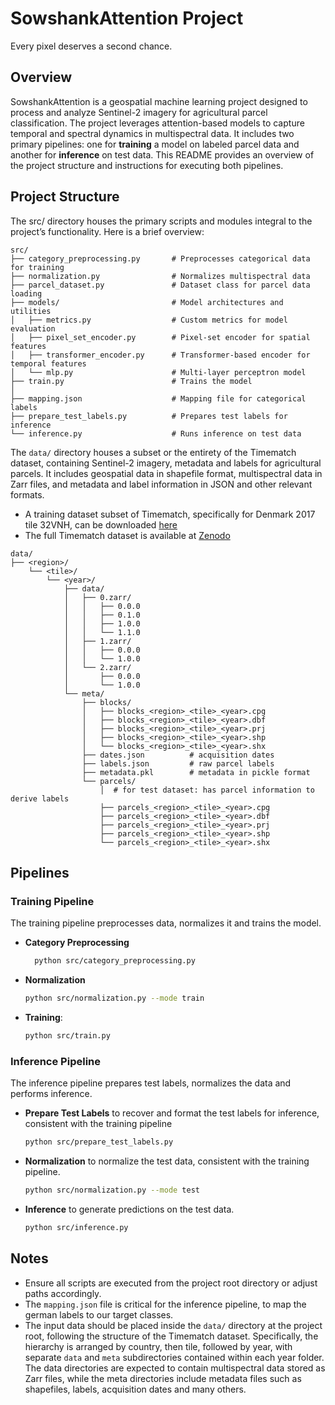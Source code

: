 # SowshankAttention Project

Every pixel deserves a second chance.

## Overview
SowshankAttention is a geospatial machine learning project designed to process and analyze Sentinel-2 imagery for agricultural parcel classification. The project leverages attention-based models to capture temporal and spectral dynamics in multispectral data. It includes two primary pipelines: one for **training** a model on labeled parcel data and another for **inference** on test data. This README provides an overview of the project structure and instructions for executing both pipelines.

## Project Structure
The src/ directory houses the primary scripts and modules integral to the project’s functionality.
Here is a brief overview:

```
src/
├── category_preprocessing.py       # Preprocesses categorical data for training
├── normalization.py                # Normalizes multispectral data
├── parcel_dataset.py               # Dataset class for parcel data loading
├── models/                         # Model architectures and utilities
│   ├── metrics.py                  # Custom metrics for model evaluation
│   ├── pixel_set_encoder.py        # Pixel-set encoder for spatial features
│   ├── transformer_encoder.py      # Transformer-based encoder for temporal features
│   └── mlp.py                      # Multi-layer perceptron model
├── train.py                        # Trains the model
│
├── mapping.json                    # Mapping file for categorical labels
├── prepare_test_labels.py          # Prepares test labels for inference
└── inference.py                    # Runs inference on test data
```

The `data/` directory houses a subset or the entirety of the Timematch dataset, 
containing Sentinel-2 imagery, metadata and labels for agricultural parcels. 
It includes geospatial data in shapefile format, multispectral data in Zarr files, 
and metadata and label information in JSON and other relevant formats.
- A training dataset subset of Timematch, specifically for Denmark 2017 tile 32VNH, can be downloaded [here](https://drive.google.com/file/d/1h-eP8mWuqiHSs4XKgUYfNtT1kdwSfSeo/view)
- The full Timematch dataset is available at [Zenodo](https://zenodo.org/records/6542639)
```
data/
├── <region>/
    └── <tile>/
        └── <year>/
            ├── data/
            │   ├── 0.zarr/            
            │   │   ├── 0.0.0
            │   │   ├── 0.1.0
            │   │   ├── 1.0.0
            │   │   └── 1.1.0
            │   ├── 1.zarr/
            │   │   ├── 0.0.0
            │   │   └── 1.0.0
            │   └── 2.zarr/
            │       ├── 0.0.0
            │       └── 1.0.0
            └── meta/
                ├── blocks/
                │   ├── blocks_<region>_<tile>_<year>.cpg
                │   ├── blocks_<region>_<tile>_<year>.dbf
                │   ├── blocks_<region>_<tile>_<year>.prj
                │   ├── blocks_<region>_<tile>_<year>.shp
                │   └── blocks_<region>_<tile>_<year>.shx
                ├── dates.json          # acquisition dates 
                ├── labels.json         # raw parcel labels
                ├── metadata.pkl        # metadata in pickle format
                └── parcels/            
                    │  # for test dataset: has parcel information to derive labels
                    ├── parcels_<region>_<tile>_<year>.cpg
                    ├── parcels_<region>_<tile>_<year>.dbf
                    ├── parcels_<region>_<tile>_<year>.prj
                    ├── parcels_<region>_<tile>_<year>.shp
                    └── parcels_<region>_<tile>_<year>.shx
```
## Pipelines

### Training Pipeline
The training pipeline preprocesses data, normalizes it and trains the model. 

- **Category Preprocessing**
   ```bash
     python src/category_preprocessing.py
     ```

-  **Normalization**

     ```bash
     python src/normalization.py --mode train
     ```

-  **Training**:
     ```bash
     python src/train.py
     ```

### Inference Pipeline
The inference pipeline prepares test labels, normalizes the data and performs inference. 

-  **Prepare Test Labels** to recover and format the test labels for inference, consistent with the training pipeline
     ```bash
     python src/prepare_test_labels.py
     ```

-  **Normalization** to normalize the test data, consistent with the training pipeline.
     ```bash
     python src/normalization.py --mode test
     ```

-  **Inference** to generate predictions on the test data.
     ```bash
     python src/inference.py
     ```

## Notes
- Ensure all scripts are executed from the project root directory or adjust paths accordingly.
- The `mapping.json` file is critical for the inference pipeline, to map the german labels to our target classes.
- The input data should be placed inside the `data/` directory at the project root, 
following the structure of the Timematch dataset. Specifically, the hierarchy 
is arranged by country, then tile, followed by year, with separate `data` and `meta` subdirectories contained within each year folder.
The data directories are expected to contain multispectral data stored as Zarr files, while the meta directories include 
metadata files such as shapefiles, labels, acquisition dates and many others.

